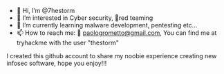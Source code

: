 - 👋 Hi, I’m @7hestorm
- 👀 I’m interested in Cyber security, 🔴red teaming
- 🌱 I’m currently learning malware development, pentesting etc...
- 📫 How to reach me: 📧 paologrometto@gmail.com, You can find me at tryhackme with the user "thestorm"

I created this github account to share my noobie experience creating new infosec software, hope you enjoy!!!
